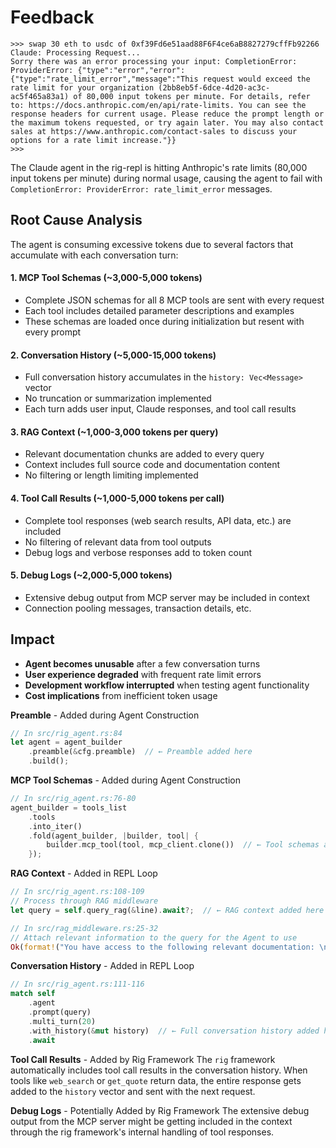 # Feedback

```
>>> swap 30 eth to usdc of 0xf39Fd6e51aad88F6F4ce6aB8827279cffFb92266
Claude: Processing Request...
Sorry there was an error processing your input: CompletionError: ProviderError: {"type":"error","error":{"type":"rate_limit_error","message":"This request would exceed the rate limit for your organization (2bb8eb5f-6dce-4d20-ac3c-ac5f465a83a1) of 80,000 input tokens per minute. For details, refer to: https://docs.anthropic.com/en/api/rate-limits. You can see the response headers for current usage. Please reduce the prompt length or the maximum tokens requested, or try again later. You may also contact sales at https://www.anthropic.com/contact-sales to discuss your options for a rate limit increase."}}
>>>               
```
The Claude agent in the rig-repl is hitting Anthropic's rate limits (80,000 input tokens per minute) during normal usage, causing the agent to fail with `CompletionError: ProviderError: rate_limit_error` messages.

## Root Cause Analysis

The agent is consuming excessive tokens due to several factors that accumulate with each conversation turn:

#### 1. **MCP Tool Schemas** (~3,000-5,000 tokens)
- Complete JSON schemas for all 8 MCP tools are sent with every request
- Each tool includes detailed parameter descriptions and examples
- These schemas are loaded once during initialization but resent with every prompt

#### 2. **Conversation History** (~5,000-15,000 tokens)
- Full conversation history accumulates in the `history: Vec<Message>` vector
- No truncation or summarization implemented
- Each turn adds user input, Claude responses, and tool call results

#### 3. **RAG Context** (~1,000-3,000 tokens per query)
- Relevant documentation chunks are added to every query
- Context includes full source code and documentation content
- No filtering or length limiting implemented

#### 4. **Tool Call Results** (~1,000-5,000 tokens per call)
- Complete tool responses (web search results, API data, etc.) are included
- No filtering of relevant data from tool outputs
- Debug logs and verbose responses add to token count

#### 5. **Debug Logs** (~2,000-5,000 tokens)
- Extensive debug output from MCP server may be included in context
- Connection pooling messages, transaction details, etc.

## Impact

- **Agent becomes unusable** after a few conversation turns
- **User experience degraded** with frequent rate limit errors
- **Development workflow interrupted** when testing agent functionality
- **Cost implications** from inefficient token usage



**Preamble** - Added during Agent Construction
```rust
// In src/rig_agent.rs:84
let agent = agent_builder
    .preamble(&cfg.preamble)  // ← Preamble added here
    .build();
```

**MCP Tool Schemas** - Added during Agent Construction
```rust
// In src/rig_agent.rs:76-80
agent_builder = tools_list
    .tools
    .into_iter()
    .fold(agent_builder, |builder, tool| {
        builder.mcp_tool(tool, mcp_client.clone())  // ← Tool schemas added here
    });
```

**RAG Context** - Added in REPL Loop
```rust
// In src/rig_agent.rs:108-109
// Process through RAG middleware
let query = self.query_rag(&line).await?;  // ← RAG context added here

// In src/rag_middleware.rs:25-32
// Attach relevant information to the query for the Agent to use
Ok(format!("You have access to the following relevant documentation: \n\n{context}\n\n --- \n\nUser: {query}"))
```

**Conversation History** - Added in REPL Loop
```rust
// In src/rig_agent.rs:111-116
match self
    .agent
    .prompt(query)
    .multi_turn(20)
    .with_history(&mut history)  // ← Full conversation history added here
    .await
```

**Tool Call Results** - Added by Rig Framework
The `rig` framework automatically includes tool call results in the conversation history. When tools like `web_search` or `get_quote` return data, the entire response gets added to the `history` vector and sent with the next request.

**Debug Logs** - Potentially Added by Rig Framework
The extensive debug output from the MCP server might be getting included in the context through the rig framework's internal handling of tool responses.
